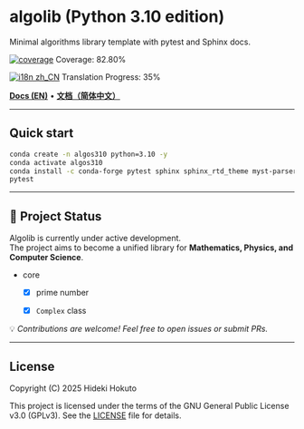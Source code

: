 # algolib (Python 3.10 edition)

Minimal algorithms library template with pytest and Sphinx docs.

<!-- coverage-badge:start -->
[![coverage](https://img.shields.io/badge/coverage-82.80%25-brightgreen)](https://hidekihokuto.github.io/algolib/coverage/)
Coverage: 82.80%
<!-- coverage-badge:end -->
<!-- i18n-progress:start -->
[![i18n zh_CN](https://img.shields.io/badge/i18n%20zh--CN-35%25-blue)](https://HidekiHokuto.github.io/algolib/zh/)
Translation Progress: 35%
<!-- i18n-progress:end -->

[**Docs (EN)**](https://HidekiHokuto.github.io/algolib/en/) • [**文档（简体中文）**](https://HidekiHokuto.github.io/algolib/zh/)



---

## Quick start
```bash
conda create -n algos310 python=3.10 -y
conda activate algos310
conda install -c conda-forge pytest sphinx sphinx_rtd_theme myst-parser -y
pytest
```

---

## 🚧 Project Status

Algolib is currently under active development.  
The project aims to become a unified library for **Mathematics, Physics, and Computer Science**.

- core
  - [x] prime number
  - [x] `Complex` class


💡 *Contributions are welcome! Feel free to open issues or submit PRs.*

---

## License

Copyright (C) 2025 Hideki Hokuto

This project is licensed under the terms of the GNU General Public License v3.0 (GPLv3).
See the [LICENSE](./LICENSE) file for details.
